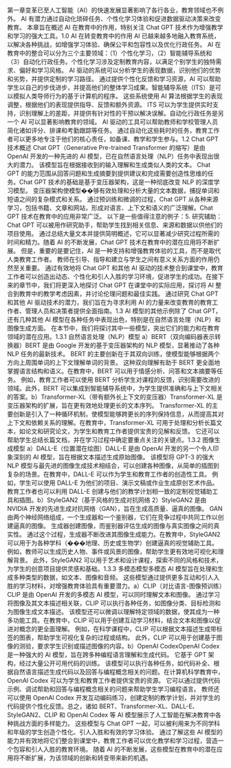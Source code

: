 第一章变革已至人工智能（AI）的快速发展显著影响了各行各业，教育领域也不例外。 AI 有潜力通过自动化琐碎任务、个性化学习体验和促进数据驱动决策来改变教育。 本章旨在概述 AI 在教育中的作用，特别关注 Chat GPT 技术作为增强教学和学习的强大工具。1.0 AI 在转变教育中的作用 AI 已越来越多地融入教育系统，以解决各种挑战，如增强学习体验、确保公平和包容性以及优化行政任务。 AI 在教育中的整合可以分为三个主要领域：（1）个性化学习，（2）智能辅导系统和（3）自动化行政任务。个性化学习涉及定制教育内容，以满足个别学生的独特需求、偏好和学习风格。 AI 驱动的系统可以分析学生的表现数据，识别他们的优势和劣势，并提供定制的学习路径。 通过提供个性化反馈和学习资源，AI 可以帮助学生以自己的步伐进步，并提高他们的整体学习成果。智能辅导系统（ITS）是可以模拟人类导师行为的基于计算机的程序。 这些系统使用 AI 算法根据学生的表现调整，根据他们的表现提供指导、反馈和额外资源。 ITS 可以为学生提供实时支持，识别理解上的差距，并提供有针对性的干预以解决误解。自动化行政任务是另一个 AI 可以显著影响教育的领域。 AI 驱动的工具可以帮助教师和学校管理人员简化诸如评分、排课和考勤跟踪等任务。 通过自动化这些耗时的任务，教育工作者可以更多地专注于他们的核心责任，如备课、教学和学生参与。1.2 Chat GPT 技术概述 Chat GPT（Generative Pre-trained Transformer 的缩写）是由 OpenAI 开发的一种先进的 AI 模型，已在自然语言处理（NLP）任务中表现出很大的潜力。 该模型旨在根据接收到的输入理解和生成类似人类的文本。 Chat GPT 的能力范围从回答问题和生成摘要到提供建议和完成需要创造性思维的任务。Chat GPT 技术的基础是基于变压器架构，这是一种彻底改变 NLP 的深度学习模型。 变压器架构使模型��够有效处理和分析大量的文本数据，捕捉单词和短语之间的复杂模式和关系。 通过预训练和微调的过程，Chat GPT 从各种来源学习，包括书籍、文章和网站，形成对语言、上下文和语义的广泛理解。Chat GPT 技术在教育中的应用非常广泛。 以下是一些值得注意的例子：5. 研究辅助：Chat GPT 可以被用作研究助手，帮助学生找到相关信息、来源和数据以供他们的项目使用。 通过总结大量文本并提供简明概述，它可以显著减少研究过程所需的时间和精力。随着 AI 的不断发展，Chat GPT 技术在教育中的潜在应用将不断扩展。 但是，重要的是要记住，AI 是一种支持和增强教育体验的工具，而不是取代人类教育工作者。 教师在引导、指导和建立与学生之间有意义关系方面的作用仍然至关重要。 通过有效地将 Chat GPT 和其他 AI 驱动的技术整合到课堂中，教育工作者可以创造出动态、个性化和引人入胜的学习环境，促进学生的成功。在接下来的章节中，我们将更深入地探讨 Chat GPT 在课堂中的实际应用，探讨将 AI 整合到教育中的教学考虑因素，并讨论伦理问题和最佳实践。 通过研究 Chat GPT 和其他 AI 驱动技术的潜力，我们旨在为寻求利用 AI 的力量来改变教育的教育工作者、管理人员和决策者提供全面指南。1.3 AI 模型的其他示例除了 Chat GPT，还有几种其他 AI 模型在各种任务中表现出色，特别是在自然语言处理（NLP）和图像生成方面。 在本节中，我们将探讨其中一些模型，突出它们的能力和在教育领域的潜在应用。1.3.1 自然语言处理（NLP）模型 a）BERT（双向编码器表示转换器）BERT 是由 Google 开发的基于变压器架构的 NLP 模型，显著推动了各种 NLP 任务的最新技术。 BERT 的主要创新在于其双向训练，使模型能够根据两个方向上周围单词的上下文理解单词的背景。 这种双向理解有助于 BERT 更全面地掌握语言结构和语义。在教育中，BERT 可以用于情感分析、问答和文本摘要等任务。 例如，教育工作者可以使用 BERT 分析学生对课程的反馈，识别需要改进的领域。此外，BERT 可以集成到智能辅导系统中，为学生提供准确和与上下文相关的答案。b）Transformer-XL（带有额外长上下文的变压器）Transformer-XL 是变压器架构的扩展，旨在更有效地处理更长的文本序列。 Transformer-XL 的主要创新是引入了一种循环机制，使模型能够跨更长的序列保持信息，从而提高其对上下文和依赖关系的理解。在教育中，Transformer-XL 可用于处理和分析长篇文本，如论文和研究论文，为学生和教育工作者提供宝贵的见解和反馈。 它还可以帮助学生总结长篇文档，并在学习过程中确定要重点关注的关键点。1.3.2 图像生成模型 a）DALL-E（位置潜在绘图）DALL-E 是由 OpenAI 开发的另一个令人印象深刻的 AI 模型，旨在根据文本描述生成原始图像。 该模型将 GPT-3 的强大 NLP 模型与最先进的图像生成技术相结合，可以创建各种图像，从简单的插图到复杂的场景。在教育中，DALL-E 可以作为学生和教育工作者的创造性工具。 例如，学生可以使用 DALL-E 为他们的项目、演示文稿或作业生成原创艺术作品。 教育工作者也可以利用 DALL-E 创建与他们的教学计划相一致的定制视觉辅助工具和插图。b）StyleGAN2（基于风格的生成对抗网络 2）StyleGAN2 是由 NVIDIA 开发的先进生成对抗网络（GAN），旨在生成高质量、逼真的图像。 GAN 由两个神经网络组成，一个生成器和一个鉴别器，它们在竞争过程中共同工作以创建逼真的图像。 生成器创建图像，而鉴别器评估生成的图像与真实图像之间的真实性。 通过这个过程，生成器不断改进其图像生成能力。在教育中，StyleGAN2 可以用于为各种学科（���地理、历史或生物学）创建逼真的视觉辅助工具。 例如，教师可以生成历史人物、事件或风景的图像，帮助学生更有效地可视化和理解背景。 此外，StyleGAN2 可以用于艺术和设计课程，探索不同的风格和技术，为学生的创意项目提供灵感和基础。1.3.3 多模态模型多模态 AI 模型旨在处理和生成多种类型的数据，如文本、图像和音频。 这些模型通过提供更多互动和引人入胜的学习材料，对增强教育体验具有重要潜力。a）CLIP（对比语言-图像预训练）CLIP 是由 OpenAI 开发的多模态 AI 模型，可以同时理解文本和图像。 通过学习将图像及其文本描述相关联，CLIP 可以执行各种任务，如图像分类、目标检测和为图像生成文本描述。 该模型还可以微调以理解特定领域的数据，使其成为一种多功能工具。在教育中，CLIP 可以用于创建互动学习材料，结合文本和图像以促进对概念的更全面理解。 例如，在科学课程中，CLIP 可以根据文本描述生成带标签的图表，帮助学生可视化复杂的过程或结构。 此外，CLIP 可以用于创建基于图像的测验，要求学生识别或描述图像的内容。b）OpenAI CodexOpenAI Codex 是一种强大的 AI 模型，旨在跨多种编程语言理解和生成代码。 它基于 GPT 架构，经过大量公开可用代码的训练。 该模型可以执行各种任务，如代码补全、根据自然语言描述生成代码以及回答与编程概念相关的问题。在计算机科学教育中，OpenAI Codex 可以为学生和教育工作者提供宝贵的资源。 它可以通过提供代码示例、调试帮助和回答与编程概念相关的问题来帮助学生学习编程语言。 教师还可以使用 OpenAI Codex 开发互动编码练习，创建定制的教学计划，并对学生的代码提供个性化反馈。总之，诸如 BERT、Transformer-XL、DALL-E、StyleGAN2、CLIP 和 OpenAI Codex 等 AI 模型展示了人工智能在解决教育中各种挑战方面的多样能力。 这些模型与 Chat GPT 一起，可以被利用来为不同学科和年级的学生创造个性化、引人入胜和有效的学习体验。 通过了解这些 AI 模型的能力并有效地将它们整合到课堂中，教育工作者可以优化教学和学习过程，营造一个包容和引人入胜的教育环境。 随着 AI 的不断发展，这些模型在教育中的潜在应用将不断扩展，为该领域的创新和转变带来新的机遇。
